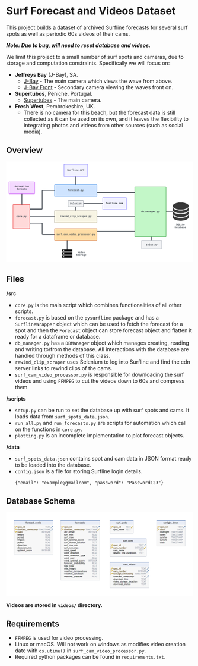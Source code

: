 # Surf Forecast and Videos Dataset

This project builds a dataset of archived Surfline forecasts for several surf spots as well as periodic 60s videos of their cams.

**_Note: Due to bug, will need to reset database and videos._**

We limit this project to a small number of surf spots and cameras, due to storage and computation constraints. Specifically we will focus on:
- **Jeffreys Bay** (J-Bay), SA.
    - [J-Bay](https://www.surfline.com/surf-cams/jeffreys-bay-j-bay-/5f7ca72ba43acae7a74a4878) - The main camera which views the wave from above.
    - [J-Bay Front](https://www.surfline.com/surf-cams/jeffreys-bay-j-bay-/62daa32b3fd9a5b33b2130ea) - Secondary camera viewing the waves front on.
- **Supertubos**, Peniche, Portugal.
    - [Supertubes](https://www.surfline.com/surf-report/supertubos/5842041f4e65fad6a7708bc3?camId=5834a117e411dc743a5d52ed) - The main camera.
- **Fresh West**, Pembrokeshire, UK.
    - There is no camera for this beach, but the forecast data is still collected as it can be used on its own, and it leaves the flexibility to integrating photos and videos from other sources (such as social media).

## Overview

![](images/overview.png)

## Files

**/src**
- `core.py` is the main script which combines functionalities of all other scripts.
- `forecast.py` is based on the `pysurfline` package and has a `SurflineWrapper` object which can be used to fetch the forecast for a spot and then the `Forecast` object can store forecast object and flatten it ready for a dataframe or database.
- `db_manager.py` has a `DBManager` object which manages creating, reading and writing to/from the database. All interactions with the database are handled through methods of this class.
- `rewind_clip_scraper` uses Selenium to log into Surfline and find the cdn server links to rewind clips of the cams.
- `surf_cam_video_processor.py` is responsible for downloading the surf videos and using `FFMPEG` to cut the videos down to 60s and compress them.

**/scripts**
- `setup.py` can be run to set the database up with surf spots and cams. It loads data from `surf_spots_data.json`.
- `run_all.py` and `run_forecasts.py` are scripts for automation which call on the functions in `core.py`.
- `plotting.py` is an incomplete implementation to plot forecast objects.

**/data**
- `surf_spots_data.json` contains spot and cam data in JSON format ready to be loaded into the database.
- `config.json` is a file for storing Surfline login details.
  ```
  {"email": "example@gmailcom", "password": "Password123"}
  ```


## Database Schema

![](images/db_schema.png)

**Videos are stored in `videos/` directory.**

## Requirements

- `FFMPEG` is used for video processing.
- Linux or macOS. Will not work on windows as modifies video creation date with `os.utime()` in `surf_cam_video_processor.py`.
- Required python packages can be found in `requirements.txt`.
